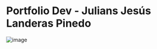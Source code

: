 # Portfolio Dev - Julians Jesús Landeras Pinedo

![image](https://github.com/user-attachments/assets/e396c4b9-9660-4a67-a076-695ad8c51dee)
